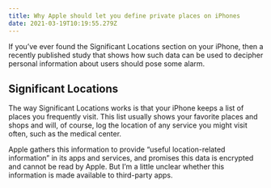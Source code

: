 ```yaml
---
title: Why Apple should let you define private places on iPhones
date: 2021-03-19T10:19:55.279Z
---
```

<!--StartFragment-->

If you’ve ever found the Significant Locations section on your iPhone, then a recently published study that shows how such data can be used to decipher personal information about users should pose some alarm.

## **Significant Locations**

The way Significant Locations works is that your iPhone keeps a list of places you frequently visit. This list usually shows your favorite places and shops and will, of course, log the location of any service you might visit often, such as the medical center.

Apple gathers this information to provide “useful location-related information” in its apps and services, and promises this data is encrypted and cannot be read by Apple. But I’m a little unclear whether this information is made available to third-party apps.

<!--EndFragment-->